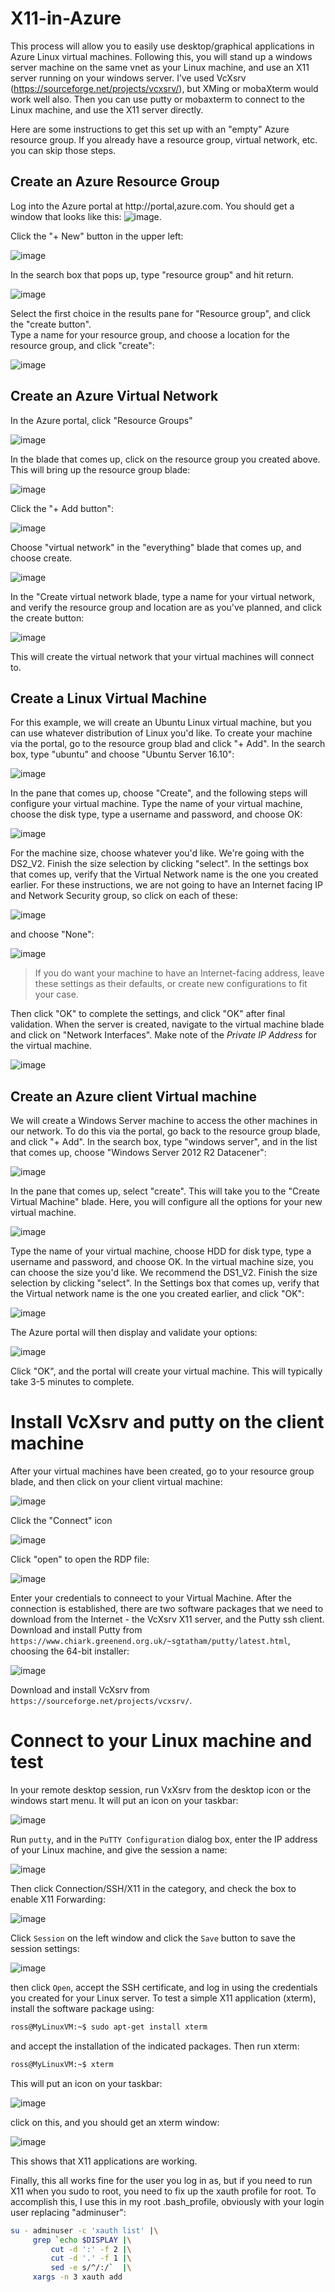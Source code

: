 # X11-in-Azure
 This process will allow you to easily use desktop/graphical applications in Azure Linux virtual machines.  Following this, you will stand up a windows server machine on the same vnet as your Linux machine, and use an X11 server running on your windows server.  I’ve used VcXsrv (https://sourceforge.net/projects/vcxsrv/), but XMing or mobaXterm would work well also.  Then you can use putty or mobaxterm to connect to the Linux machine, and use the X11 server directly.

Here are some instructions to get this set up with an "empty" Azure resource group.  If you already have a resource group, virtual network, etc. you can skip those steps.


## Create an Azure Resource Group
  Log into the Azure portal at http://portal,azure.com.  You should get a window that looks like this:
  ![image](./media/2017-04-30_14-54-12.jpg). 

  Click the "+ New" button in the upper left:

  ![image](./media/2017-04-30_14-58-44.jpg)

  In the search box that pops up, type "resource group" and hit return.  

  ![image](./media/2017-04-30_15-01-00.jpg)

  Select the first choice in the results pane for "Resource group", and click the "create button".  
  Type a name for your resource group, and choose a location for the resource group, and click "create":

  ![image](./media/2017-06-01_10-33-33.jpg)

## Create an Azure Virtual Network

In the Azure portal, click "Resource Groups" 

![image](./media/2017-04-30_15-05-45.jpg)

In the blade that comes up, click on the resource group you created above.  This will bring up the resource group blade:

![image](./media/2017-04-30_15-08-01.jpg)

Click the "+ Add button":

![image](./media/2017-04-30_15-08-43.jpg)

Choose "virtual network" in the "everything" blade that comes up, and choose create.

![image](./media/2017-04-30_15-10-01.jpg)

In the "Create virtual network blade, type a name for your virtual network, and verify the resource group and location are as you've planned, and click the create button:

![image](./media/2017-06-01_10-37-45.jpg)

This will create the virtual network that your virtual machines will connect to.

## Create a Linux Virtual Machine

For this example, we will create an Ubuntu Linux virtual machine, but you can use whatever distribution of Linux you'd like.  To create your machine via the portal, go to the resource group blad and click "+ Add".  In the search box, type "ubuntu" and choose "Ubuntu Server 16.10":

![image](./media/2017-06-01_12-27-58.jpg)

In the pane that comes up, choose "Create", and the following steps will configure your virtual machine.  Type the name of your virtual machine, choose the disk type, type a username and password, and choose OK:

![image](./media/2017-06-01_12-29-25.jpg)

For the machine size, choose whatever you'd like.  We're going with the DS2_V2.  Finish the size selection by clicking "select".  In the settings box that comes up, verify that the Virtual Network name is the one you created earlier.  For these instructions, we are not going to have an Internet facing IP and Network Security group, so click on each of these:

![image](./media/2017-06-01_12-31-28.jpg)

and choose "None":

![image](./media/2017-06-01_10-56-13.jpg)

> If you do want your machine to have an Internet-facing address, leave these settings as their defaults, or create new configurations to fit your case.

Then click "OK" to complete the settings, and click "OK" after final validation.  When the server is created, navigate to the virtual machine blade and click on "Network Interfaces".  Make note of the *Private IP Address* for the virtual machine.

![image](./media/2017-06-01_12-47-15.jpg)

## Create an Azure client Virtual machine

We will create a Windows Server machine to access the other machines in our network.  To do this via the portal, go back to the resource group blade, and click "+ Add".  In the search box, type "windows server", and in the list that comes up, choose "Windows Server 2012 R2 Datacener":

![image](./media/2017-04-30_15-19-46.jpg)

In the pane that comes up, select "create".  This will take you to the "Create Virtual Machine" blade.  Here, you will configure all the options for your new virtual machine.  

![image](./media/2017-06-01_11-18-13.jpg)

Type the name of your virtual machine, choose HDD for disk type, type a username and password, and choose OK. In the virtual machine size, you can choose the size you'd like.  We recommend the DS1_V2.  Finish the size selection by clicking "select".  In the Settings box that comes up, verify that the Virtual network name is the one you created earlier, and click "OK":

![image](./media/2017-06-01_11-21-55.jpg)

The Azure portal will then display and validate your options:

![image](./media/2017-06-01_11-22-45.jpg)

Click "OK", and the portal will create your virtual machine. This will typically take 3-5 minutes to complete.

# Install VcXsrv and putty on the client machine

After your virtual machines have been created, go to your resource group blade, and then click on your client virtual machine:

![image](./media/2017-06-01_11-25-36.jpg)

Click the "Connect" icon 

![image](./media/2017-06-01_11-29-41.jpg)

Click "open" to open the RDP file:

![image](./media/2017-06-01_11-45-26.jpg)

Enter your credentials to conneect to your Virtual Machine.  After the connection is established, there are two software packages that we need to download from the Internet - the VcXsrv X11 server, and the Putty ssh client.  Download and install Putty from `https://www.chiark.greenend.org.uk/~sgtatham/putty/latest.html`, choosing the 64-bit installer:

![image](./media/2017-06-01_11-54-00.jpg)

Download and install VcXsrv from `https://sourceforge.net/projects/vcxsrv/`.  


# Connect to your Linux machine and test

In your remote desktop session, run VxXsrv from the desktop icon or the windows start menu.  It will put an icon on your taskbar:

![image](./media/2017-06-01_12-02-32.jpg)

Run `putty`, and in the `PuTTY Configuration` dialog box, enter the IP address of your Linux machine, and give the session a name:

![image](./media/2017-06-01_12-51-33.jpg) 

Then click Connection/SSH/X11 in the category, and check the box to enable X11 Forwarding:

![image](./media/2017-06-01_12-08-09.jpg)

Click `Session` on the left window and click the `Save` button to save the session settings:

![image](./media/2017-06-01_12-53-00.jpg)

then click `Open`, accept the SSH certificate, and log in using the credentials you created for your Linux server.  To test a simple X11 application (xterm), install the software package using:
```bash
ross@MyLinuxVM:~$ sudo apt-get install xterm
```

and accept the installation of the indicated packages.  Then run xterm:

```bash
ross@MyLinuxVM:~$ xterm
```

This will put an icon on your taskbar:

![image](./media/2017-06-01_12-58-33.jpg)

click on this, and you should get an xterm window:

![image](./media/2017-06-01_13-00-06.jpg)

This shows that X11 applications are working.


Finally, this all works fine for the user you log in as, but if you need to run X11 when you sudo to root, you need to fix up the xauth profile for root.  To accomplish this, I use this in my root .bash_profile, obviously with your login user replacing "adminuser":

```bash
su - adminuser -c 'xauth list' |\
     grep `echo $DISPLAY |\
         cut -d ':' -f 2 |\
         cut -d '.' -f 1 |\
         sed -e s/^/:/`  |\
     xargs -n 3 xauth add
```
